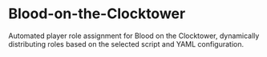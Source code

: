 # Blood-on-the-Clocktower
Automated player role assignment for Blood on the Clocktower, dynamically distributing roles based on the selected script and YAML configuration.
